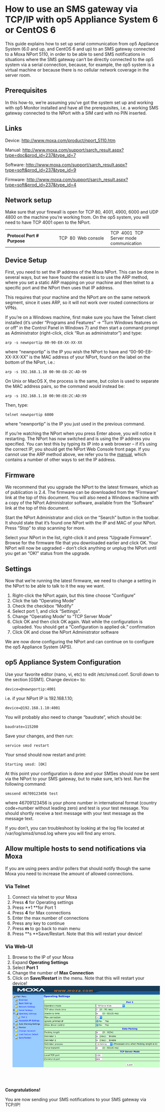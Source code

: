 # How to use an SMS gateway via TCP/IP with op5 Appliance System 6 or CentOS 6

This guide explains how to set up serial communication from op5 Appliance System (6.0 and up, and CentOS 6 and up) to an SMS gateway connected to a Moxa NPort 5110, in order to be able to send SMS notifications in situations where the SMS gateway can’t be directly connected to the op5 system via a serial connection, because, for example, the op5 system is a virtual machine or because there is no cellular network coverage in the server room.

## Prerequisites

In this how-to, we’re assuming you’ve got the system set up and working with op5 Monitor installed and have all the prerequisites, i.e. a working SMS gateway connected to the NPort with a SIM card with no PIN inserted.

## Links

Device: <http://www.moxa.com/product/nport_5110.htm>

Manual: <http://www.moxa.com/support/sarch_result.aspx?type=doc&prod_id=237&type_id=7>

Software: <http://www.moxa.com/support/sarch_result.aspx?type=soft&prod_id=237&type_id=9>

Firmware: <http://www.moxa.com/support/sarch_result.aspx?type=soft&prod_id=237&type_id=4>

## Network setup

Make sure that your firewall is open for TCP 80, 4001, 4900, 6000 and UDP 4800 on the machine you’re working from. On the op5 system, you will need to have TCP 4001 open to the NPort.

<table>
<colgroup>
<col width="33%" />
<col width="33%" />
<col width="33%" />
</colgroup>
<tbody>
<tr class="odd">
<td align="left"><strong>Protocol</strong>
<strong>Port #</strong>
<strong>Purpose</strong></td>
<td align="left">TCP
 80
 Web console</td>
<td align="left">TCP
 4001
 TCP Server mode communication</td>
</tr>
</tbody>
</table>

## Device Setup

First, you need to set the IP address of the Moxa NPort. This can be done in several ways, but we have found the easiest is to use the ARP method, where you set a static ARP mapping on your machine and then telnet to a specific port and the NPort then uses that IP address.

This requires that your machine and the NPort are on the same network segment, since it uses ARP, so it will not work over routed connections or VPNs.

If you’re on a Windows machine, first make sure you have the Telnet client installed (it’s under “Programs and Features” -\> “Turn Windows features on or off” in the Control Panel in Windows 7) and then start a command prompt as Administrator (right-click, click “Run as administrator”) and type:

    arp -s newnportip 00-90-E8-XX-XX-XX

where “newnportip” is the IP you wish the NPort to have and “00-90-E8-XX-XX-XX” is the MAC address of your NPort, found on the label on the bottom of the NPort, i.e.:

    arp -s 192.168.1.10 00-90-E8-2C-AD-99

On Unix or MacOS X, the process is the same, but colon is used to separate the MAC address pairs, so the command would instead be:

    arp -s 192.168.1.10 00:90:E8:2C:AD:99

Then, type:

    telnet newnportip 6000

where “newnportip” is the IP you just used in the previous command.

If you’re watching the NPort when you press Enter above, you will notice it restarting. The NPort has now switched and is using the IP address you specified. You can test this by typing its IP into a web browser – if it’s using the correct IP, you should get the NPort Web Console front page. If you cannot use the ARP method above, we refer you to the [manual](http://www.moxa.com/support/sarch_result.aspx?type=doc&prod_id=237&type_id=7 "nPort manual"), which contains a number of other ways to set the IP address.

## Firmware

We recommend that you upgrade the NPort to the latest firmware, which as of publication is 2.4. The firmware can be downloaded from the “Firmware” link at the top of this document. You will also need a Windows machine with a copy of the NPort Administrator software, available from the “Software” link at the top of this document.

Start the NPort Administrator and click on the “Search” button in the toolbar. It should state that it’s found one NPort with the IP and MAC of your NPort. Press “Stop” to stop scanning for more.

Select your NPort in the list, right-click it and press “Upgrade Firmware”. Browse for the firmware file that you downloaded earlier and click OK. Your NPort will now be upgraded – don’t click anything or unplug the NPort until you get an “OK!” status from the upgrade.

## Settings

Now that we’re running the latest firmware, we need to change a setting in the NPort to be able to talk to it the way we want.

1.  Right-click the NPort again, but this time choose “Configure”
2.  Click the tab “Operating Mode”
3.  Check the checkbox “Modify”
4.  Select port 1, and click “Settings”.
5.  Change “Operating Mode” to “TCP Server Mode”
6.  Click OK and then click OK again. Wait while the configuration is uploaded. You should get a “Configuration is applied ok.” confirmation
7.  Click OK and close the NPort Administrator software

We are now done configuring the NPort and can continue on to configure the op5 Appliance System (APS).

## op5 Appliance System Configuration

Use your favorite editor (nano, vi, etc) to edit /etc/smsd.conf. Scroll down to the section [GSM1]. Change device= to:

    device=@newnportip:4001

i.e. if your NPort IP is 192.168.1.10;

    device=@192.168.1.10:4001

You will probably also need to change “baudrate”, which should be:

    baudrate=115200

Save your changes, and then run:

    service smsd restart

Your smsd should now restart and print:

    Starting smsd: [OK]

At this point your configuration is done and your SMSes should now be sent via the NPort to your SMS gateway, but to make sure, let’s test. Run the following command:

    smssend 46709123456 test

where 46709123456 is your phone number in international format (country code+number without leading zero) and test is your test message. You should shortly receive a text message with your test message as the message text.

If you don’t, you can troubleshoot by looking at the log file located at /var/log/smsd/smsd.log where you will find any errors.

## Allow multiple hosts to send notifications via Moxa

If you are using peers and/or pollers that should notify though the same Moxa you need to increase the amount of allowed connections.

### Via Telnet

1.  Connect via telnet to your Moxa
2.  Press **4** for Operating settings
3.  Press **1 **for Port 1
4.  Press **4** for Max connections
5.  Enter the max number of connections
6.  Press any key to continue
7.  Press **m** to go back to main menu
8.  Press **s **Save/Restart. Note that this will restart your device!

### Via Web-UI

1.  Browse to the IP of your Moxa
2.  Expand **Operating Settings**
3.  Select **Port 1**
4.  Change the number of **Max Connection**
5.  Click on **Save/Restart** in the menu. Note that this will restart your device!
    ![](attachments/688553/16155451.png) 

 

**Congratulations!**

You are now sending your SMS notifications to your SMS gateway via TCP/IP!

